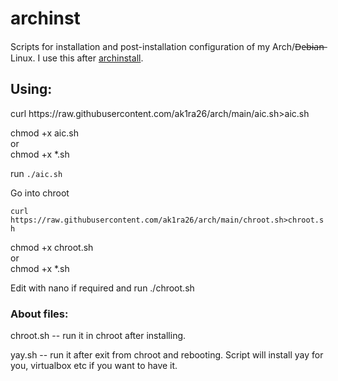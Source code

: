 # archinst
<p>Scripts for installation and post-installation configuration of my Arch/D̶e̶b̶i̶a̶n̶ Linux.
I use this after <a href="https://python-archinstall.readthedocs.io/en/latest/index.html">archinstall</a>.</p>
<h2>Using:</h2>
<p>curl https://raw.githubusercontent.com/ak1ra26/arch/main/aic.sh>aic.sh</p>
<p>chmod +x aic.sh<br>or<br>chmod +x *.sh</p>
<p>run <code>./aic.sh</code></p>
<p>Go into chroot</p>
<p><code>curl https://raw.githubusercontent.com/ak1ra26/arch/main/chroot.sh>chroot.sh</code></p>
<p>chmod +x chroot.sh<br>or<br>chmod +x *.sh</p>
<p>Edit with nano if required and run ./chroot.sh</p>
<h3>About files:</h3>
<p>chroot.sh -- run it in chroot after installing.</p>
<p>yay.sh -- run it after exit from chroot and rebooting. Script will install yay for you, virtualbox etc if you want to have it.</p>

